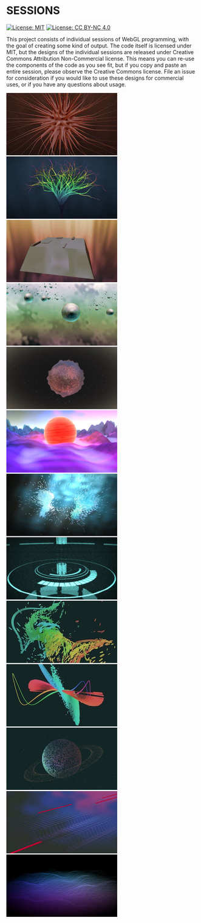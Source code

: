 # SESSIONS

[![License: MIT](https://img.shields.io/badge/License-MIT-yellow.svg)](https://opensource.org/licenses/MIT) [![License: CC BY-NC 4.0](https://licensebuttons.net/l/by-nc/4.0/80x15.png)](http://creativecommons.org/licenses/by-nc/4.0/)

This project consists of individual sessions of WebGL programming, with the goal of creating some kind of output. The code itself is licensed under MIT, but the designs of the individual sessions are released under Creative Commons Attribution Non-Commercial license. This means you can re-use the components of the code as you see fit, but if you copy and paste an entire session, please observe the Creative Commons license. File an issue for consideration if you would like to use these designs for commercial uses, or if you have any questions about usage.

[![Session 013](./013/thumb.jpg)](http://sessions.gregtatum.com/013)
[![Session 012](./012/thumb.jpg)](http://sessions.gregtatum.com/012)
[![Session 011](./011/thumb.jpg)](http://sessions.gregtatum.com/011)
[![Session 010](./010/thumb.jpg)](http://sessions.gregtatum.com/010)
[![Session 009](./009/thumb.jpg)](http://sessions.gregtatum.com/009)
[![Session 008](./008/thumb.jpg)](http://sessions.gregtatum.com/008)
[![Session 007](./007/thumb.jpg)](http://sessions.gregtatum.com/007)
[![Session 006](./006/thumb.jpg)](http://sessions.gregtatum.com/006)
[![Session 005](./005/thumb.jpg)](http://sessions.gregtatum.com/005)
[![Session 004](./004/thumb.jpg)](http://sessions.gregtatum.com/004)
[![Session 003](./003/thumb.jpg)](http://sessions.gregtatum.com/003)
[![Session 002](./002/thumb.jpg)](http://sessions.gregtatum.com/002)
[![Session 001](./001/thumb.jpg)](http://sessions.gregtatum.com/001)
